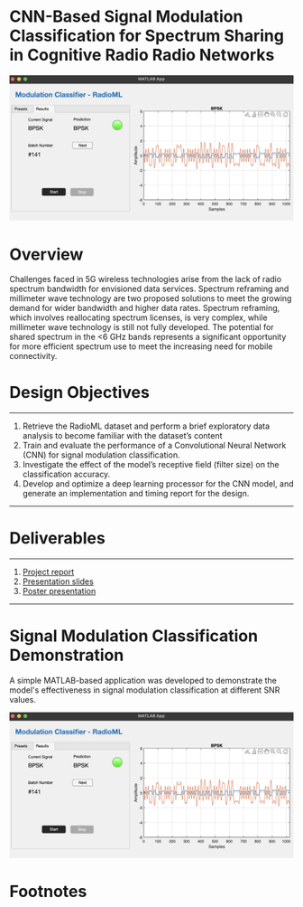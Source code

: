 # CNN-Based Signal Modulation Classification for Spectrum Sharing in Cognitive Radio Radio Networks
 
![Alt text](images/Screenshot.png)

# Overview

Challenges faced in 5G wireless technologies arise from the lack of radio spectrum bandwidth for envisioned data services. Spectrum reframing and millimeter wave technology are two proposed solutions to meet the growing demand for wider bandwidth and higher data rates. Spectrum reframing, which involves reallocating spectrum licenses, is very complex, while millimeter wave technology is still not fully developed. The potential for shared spectrum in the <6 GHz bands represents a significant opportunity for more efficient spectrum use to meet the increasing need for mobile connectivity.

# Design Objectives

---

1. Retrieve the RadioML dataset and perform a brief exploratory data analysis to become familiar with the dataset’s content
2. Train and evaluate the performance of a Convolutional Neural Network (CNN) for signal modulation classification.
3. Investigate the effect of the model’s receptive field (filter size) on the classification accuracy.
4. Develop and optimize a deep learning processor for the CNN model, and generate an implementation and timing report for the design.
---


# Deliverables

---

1. [Project report](docs/project-report.pdf)
2. [Presentation slides](docs/project-slides.pdf)
3. [Poster presentation](docs/poster-presentation.pdf)
---



# Signal Modulation Classification Demonstration
A simple MATLAB-based application was developed to demonstrate the model's effectiveness in signal modulation classification at different SNR values.

![Alt text](images/Screenshot.png)

# Footnotes
